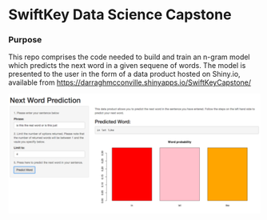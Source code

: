 # SwiftKey Data Science Capstone
### Purpose
This repo comprises the code needed to build and train an n-gram model which predicts the next word in a given sequene of words.  The model is presented to the user in the form of a data product hosted on Shiny.io, available from https://darraghmcconville.shinyapps.io/SwiftKeyCapstone/

![UI](/presentation/Screenshot.png)
